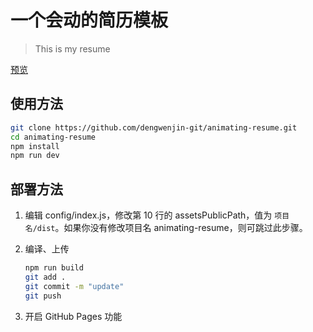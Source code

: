 # 一个会动的简历模板

> This is my resume

[预览](https://dengwenjin-git.github.io/animating-resume/public/)

## 使用方法

``` bash
git clone https://github.com/dengwenjin-git/animating-resume.git
cd animating-resume
npm install
npm run dev
```

## 部署方法


1. 编辑 config/index.js，修改第 10 行的 assetsPublicPath，值为 `项目名/dist`。如果你没有修改项目名 animating-resume，则可跳过此步骤。

2. 编译、上传
    ``` bash
    npm run build
    git add .
    git commit -m "update"
    git push
    ```

3. 开启 GitHub Pages 功能

